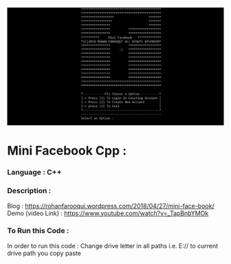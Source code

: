 ![](https://github.com/LOL-32/Mini-Facebook-Cpp/blob/master/Images/screenshot_20180609_084909.png)

# **Mini Facebook Cpp** :

### **Language** : C++

### **Description** :

Blog               : https://rohanfarooqui.wordpress.com/2018/04/27/mini-face-book/
Demo (video Link)  : https://www.youtube.com/watch?v=_TapBnbYMOk


### **To Run this Code** :

In order to run this code : Change drive letter in all paths i.e. E:// to current drive path you copy paste






